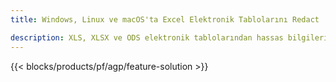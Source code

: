 ```yaml
---
title: Windows, Linux ve macOS'ta Excel Elektronik Tablolarını Redact 

description: XLS, XLSX ve ODS elektronik tablolarından hassas bilgileri çıkarmak için ücretsiz Uygulama ve API'ler
---
```

{{< blocks/products/pf/agp/feature-solution >}} 

